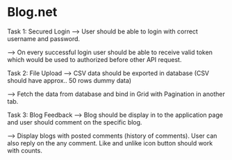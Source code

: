 # Blog.net
Task 1: Secured Login
--> User should be able to login with correct username and password.

--> On every successful login user should be able to receive valid token which would be used to authorized before other API request.

Task 2: File Upload
--> CSV data should be exported in database (CSV should have approx.. 50 rows dummy data)

--> Fetch the data from database and bind in Grid with Pagination in another tab.

Task 3: Blog Feedback
--> Blog should be display in to the application page and user should comment on the specific blog.

--> Display blogs with posted comments (history of comments). User can also reply on the any comment. Like and unlike icon button should work with counts.
